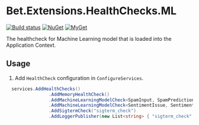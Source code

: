 # Bet.Extensions.HealthChecks.ML

[![Build status](https://ci.appveyor.com/api/projects/status/fo9rakj7s7uhs3ij?svg=true)](https://ci.appveyor.com/project/kdcllc/bet-aspnetcore)
[![NuGet](https://img.shields.io/nuget/v/Bet.Extensions.HealthChecks.ML.svg)](https://www.nuget.org/packages?q=Bet.Extensions.HealthChecks.ML)
[![MyGet](https://img.shields.io/myget/kdcllc/v/Bet.Extensions.HealthChecks.ML.svg?label=myget)](https://www.myget.org/F/kdcllc/api/v2)

The healthcheck for Machine Learning model that is loaded into the Application Context.

## Usage

1. Add `HealthCheck` configuration in `ConfigureServices`.

```csharp
  services.AddHealthChecks()
                .AddMemoryHealthCheck()
                .AddMachineLearningModelCheck<SpamInput, SpamPrediction>("spam_check")
                .AddMachineLearningModelCheck<SentimentIssue, SentimentPrediction>("sentiment_check")
                .AddSigtermCheck("sigterm_check")
                .AddLoggerPublisher(new List<string> { "sigterm_check" });
```
